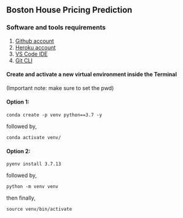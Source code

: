 ## Boston House Pricing Prediction

### Software and tools requirements

1. [Github account](https://github.com)
2. [Heroku account](https://heroku.com)
3. [VS Code IDE](https://code.visualstudio.com)
4. [Git CLI](https://git-scm.com/book/en/v2/Getting-Started-The-Command-Line)

#### Create and activate a new virtual environment inside the Terminal
(Important note: make sure to set the pwd)

#### Option 1:
```
conda create -p venv python==3.7 -y
```
followed by,  
```
conda activate venv/
```

#### Option 2: 
```
pyenv install 3.7.13
```
followed by, 
```
python -m venv venv
```
then finally, 
```
source venv/bin/activate
```